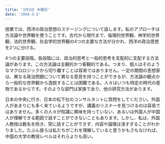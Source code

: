 ```yaml
---
title: '3月3日 木曜日'
date: '1994-3-3'
---
```


授業では、西洋の政治思想のステージングについて話します。私のアプローチは方法論や世界観を使うことです。古代から現代まで、倫理的世界観、神学的世界観、法的世界観、社会学的世界観の4つの主要な方法が分かれ、西洋の政治思想を2つに分ける。

4つの主要段階。各段階には、政治的思考と一般的思考を支配的に支配する方法論があります。この方法論は主観的かつ客観的である。つまり、個人はそのようなマクロロジックから切り離すことは容易ではありません。一定の期間の思想家は、異なる政治問題について異なる意見を持つことができるが、方法論の観点から一般的な世界観から逸脱することは困難である。人々はいつも特定の時代の産物であるからです。そのような部門は家族であり、他の研究方法があります。

日本の中央に行き、日本の松下社のコンサルタントに質問をしてください。外国人があまりにも多く来ているようですが、講義のリスナーを見つけるのは容易ではありません。多くの人々が知識に興味を持っていない、あるいは外国人が中国人が理解できる範囲で話すことができないこともあります。しかし、私は、外国人教授は数名を除き、常に話すことができず、内容や論理は浅すぎることがわかりました。たぶん彼らは私たちがこれを理解していると思うかもさもなければ、中国の大学の教授レベルはそれらよりも高い。

